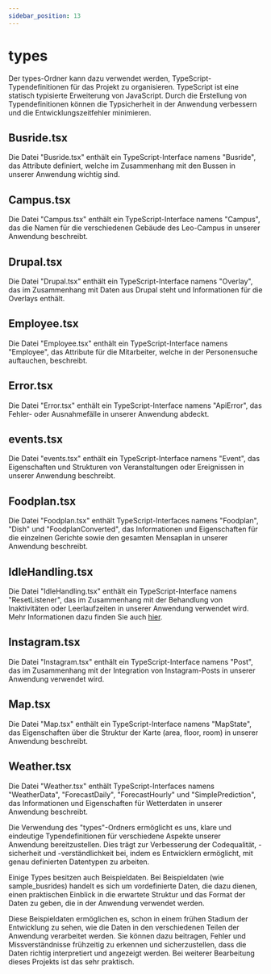 ```yaml
---
sidebar_position: 13
---
```


# types

Der types-Ordner kann dazu verwendet werden, TypeScript-Typendefinitionen für das Projekt zu organisieren. TypeScript ist eine statisch typisierte Erweiterung von JavaScript. Durch die Erstellung von Typendefinitionen können die Typsicherheit in der Anwendung verbessern und die Entwicklungszeitfehler minimieren.

## Busride.tsx

Die Datei "Busride.tsx" enthält ein TypeScript-Interface namens "Busride", das Attribute definiert, welche im Zusammenhang mit den Bussen in unserer Anwendung wichtig sind.

## Campus.tsx

Die Datei "Campus.tsx" enthält ein TypeScript-Interface namens "Campus", das die Namen für die verschiedenen Gebäude des Leo-Campus in unserer Anwendung beschreibt.

## Drupal.tsx

Die Datei "Drupal.tsx" enthält ein TypeScript-Interface namens "Overlay", das im Zusammenhang mit Daten aus Drupal steht und Informationen für die Overlays enthält.

## Employee.tsx

Die Datei "Employee.tsx" enthält ein TypeScript-Interface namens "Employee", das Attribute für die Mitarbeiter, welche in der Personensuche auftauchen, beschreibt.

## Error.tsx

Die Datei "Error.tsx" enthält ein TypeScript-Interface namens "ApiError", das Fehler- oder Ausnahmefälle in unserer Anwendung abdeckt.

## events.tsx

Die Datei "events.tsx" enthält ein TypeScript-Interface namens "Event", das Eigenschaften und Strukturen von Veranstaltungen oder Ereignissen in unserer Anwendung beschreibt.

## Foodplan.tsx

Die Datei "Foodplan.tsx" enthält TypeScript-Interfaces namens "Foodplan", "Dish" und "FoodplanConverted", das Informationen und Eigenschaften für die einzelnen Gerichte sowie den gesamten Mensaplan in unserer Anwendung beschreibt.

## IdleHandling.tsx

Die Datei "IdleHandling.tsx" enthält ein TypeScript-Interface namens "ResetListener", das im Zusammenhang mit der Behandlung von Inaktivitäten oder Leerlaufzeiten in unserer Anwendung verwendet wird. Mehr Informationen dazu finden Sie auch [hier](website/docs/Frontend/Ordnerstruktur/idle_handling.md).

## Instagram.tsx

Die Datei "Instagram.tsx" enthält ein TypeScript-Interface namens "Post", das im Zusammenhang mit der Integration von Instagram-Posts in unserer Anwendung verwendet wird.

## Map.tsx

Die Datei "Map.tsx" enthält ein TypeScript-Interface namens "MapState", das Eigenschaften über die Struktur der Karte (area, floor, room) in unserer Anwendung beschreibt.

## Weather.tsx

Die Datei "Weather.tsx" enthält TypeScript-Interfaces namens "WeatherData", "ForecastDaily", "ForecastHourly" und "SimplePrediction", das Informationen und Eigenschaften für Wetterdaten in unserer Anwendung beschreibt.

Die Verwendung des "types"-Ordners ermöglicht es uns, klare und eindeutige Typendefinitionen für verschiedene Aspekte unserer Anwendung bereitzustellen. Dies trägt zur Verbesserung der Codequalität, -sicherheit und -verständlichkeit bei, indem es Entwicklern ermöglicht, mit genau definierten Datentypen zu arbeiten.

Einige Types besitzen auch Beispieldaten. Bei Beispieldaten (wie sample_busrides) handelt es sich um vordefinierte Daten, die dazu dienen, einen praktischen Einblick in die erwartete Struktur und das Format der Daten zu geben, die in der Anwendung verwendet werden.

Diese Beispieldaten ermöglichen es, schon in einem frühen Stadium der Entwicklung zu sehen, wie die Daten in den verschiedenen Teilen der Anwendung verarbeitet werden. Sie können dazu beitragen, Fehler und Missverständnisse frühzeitig zu erkennen und sicherzustellen, dass die Daten richtig interpretiert und angezeigt werden. Bei weiterer Bearbeitung dieses Projekts ist das sehr praktisch.
